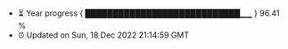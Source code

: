- ⏳ Year progress { ████████████████████████████▁▁ } 96.41 %
- ⏰ Updated on Sun, 18 Dec 2022 21:14:59 GMT

